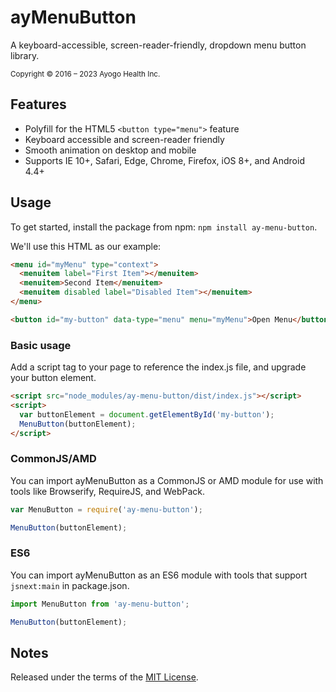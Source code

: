 ayMenuButton
============

A keyboard-accessible, screen-reader-friendly, dropdown menu button library.

<small>Copyright © 2016 – 2023 Ayogo Health Inc.</small>


Features
--------

* Polyfill for the HTML5 `<button type="menu">` feature
* Keyboard accessible and screen-reader friendly
* Smooth animation on desktop and mobile
* Supports IE 10+, Safari, Edge, Chrome, Firefox, iOS 8+, and Android 4.4+


Usage
-----

To get started, install the package from npm: `npm install ay-menu-button`.

We'll use this HTML as our example:

```html
<menu id="myMenu" type="context">
  <menuitem label="First Item"></menuitem>
  <menuitem>Second Item</menuitem>
  <menuitem disabled label="Disabled Item"></menuitem>
</menu>

<button id="my-button" data-type="menu" menu="myMenu">Open Menu</button>
```

### Basic usage

Add a script tag to your page to reference the index.js file, and upgrade your
button element.

```html
<script src="node_modules/ay-menu-button/dist/index.js"></script>
<script>
  var buttonElement = document.getElementById('my-button');
  MenuButton(buttonElement);
</script>
```


### CommonJS/AMD

You can import ayMenuButton as a CommonJS or AMD module for use with tools like
Browserify, RequireJS, and WebPack.

```javascript
var MenuButton = require('ay-menu-button');

MenuButton(buttonElement);
```


### ES6

You can import ayMenuButton as an ES6 module with tools that support `jsnext:main` in package.json.

```javascript
import MenuButton from 'ay-menu-button';

MenuButton(buttonElement);
```


Notes
-----

Released under the terms of the [MIT License](LICENSE).
